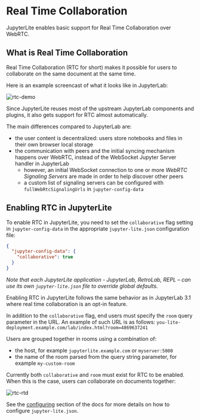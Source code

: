 # Real Time Collaboration

JupyterLite enables basic support for Real Time Collaboration over WebRTC.

## What is Real Time Collaboration

Real Time Collaboration (RTC for short) makes it possible for users to collaborate on
the same document at the same time.

Here is an example screencast of what it looks like in JupyterLab:

![rtc-demo](https://user-images.githubusercontent.com/591645/117701750-e6940280-b1c7-11eb-92e6-2ce0331febeb.gif)

Since JupyterLite reuses most of the upstream JupyterLab components and plugins, it also
gets support for RTC almost automatically.

The main differences compared to JupyterLab are:

- the user content is decentralized: users store notebooks and files in their own
  browser local storage
- the communication with peers and the initial syncing mechanism happens over WebRTC,
  instead of the WebSocket Jupyter Server handler in JupyterLab
  - however, an initial WebSocket connection to one or more _WebRTC Signaling Servers_
    are made in order to help discover other peers
  - a custom list of signaling servers can be configured with `fullWebRtcSignalingUrls`
    in `jupyter-config-data`

## Enabling RTC in JupyterLite

To enable RTC in JupyterLite, you need to set the `collaborative` flag setting in
`jupyter-config-data` in the appropriate `jupyter-lite.json` configuration file:

```json
{
  "jupyter-config-data": {
    "collaborative": true
  }
}
```

_Note that each JupyterLite application - JupyterLab, RetroLab, REPL – can use its own
`jupyter-lite.json` file to override global defaults._

Enabling RTC in JupyterLite follows the same behavior as in JupyterLab 3.1 where real
time collaboration is an opt-in feature.

In addition to the `collaborative` flag, end users must specify the `room` query
parameter in the URL. An example of such URL is as follows:
`you-lite-deployment.example.com/lab/index.html?room=4869637241`

Users are grouped together in rooms using a combination of:

- the host, for example `jupyterlite.example.com` or `myserver:5000`
- the name of the room parsed from the query string parameter, for example
  `my-custom-room`

Currently both `collaborative` and `room` must exist for RTC to be enabled. When this is
the case, users can collaborate on documents together:

![rtc-rtd](https://user-images.githubusercontent.com/591645/125045331-2af33000-e09d-11eb-909b-a7d1d46910f6.gif)

See the [configuring](../configuring.md) section of the docs for more details on how to
configure `jupyter-lite.json`.
